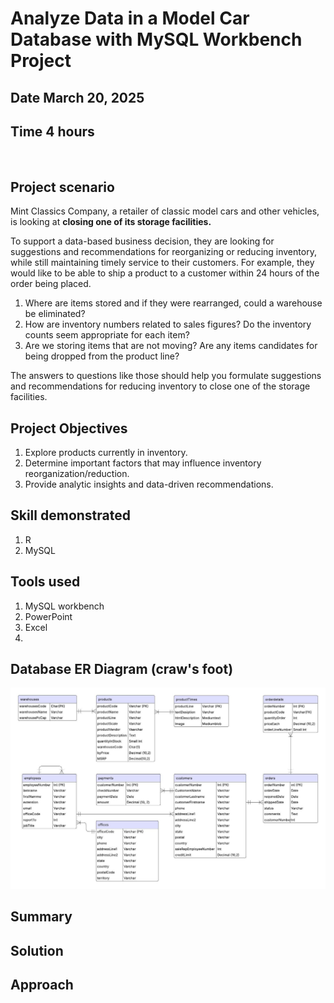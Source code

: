 # Analyze Data in a Model Car Database with MySQL Workbench Project
## Date March 20, 2025
## Time 4 hours
<br/>

## Project scenario
Mint Classics Company, a retailer of classic model cars and other vehicles, is looking at <strong>closing one of its storage facilities.</strong>

To support a data-based business decision, they are looking for suggestions and recommendations for reorganizing or reducing inventory, while still maintaining timely service to their customers. For example, they would like to be able to ship a product to a customer within 24 hours of the order being placed.

1) Where are items stored and if they were rearranged, could a warehouse be eliminated?
2) How are inventory numbers related to sales figures? Do the inventory counts seem appropriate for each item?
3) Are we storing items that are not moving? Are any items candidates for being dropped from the product line?

The answers to questions like those should help you formulate suggestions and recommendations for reducing inventory to close one of the storage facilities. 

## Project Objectives

1. Explore products currently in inventory.
2. Determine important factors that may influence inventory reorganization/reduction.
3. Provide analytic insights and data-driven recommendations.

## Skill demonstrated
1. R
2. MySQL

## Tools used
1. MySQL workbench
2. PowerPoint
3. Excel
4. 
## Database ER Diagram (craw's foot)
![ER diagran](https://github.com/nanpiyaporn/ModelCarMySQL/blob/main/Database%20ER%20diagram%20(crow's%20foot).jpeg)
## Summary

## Solution

## Approach
